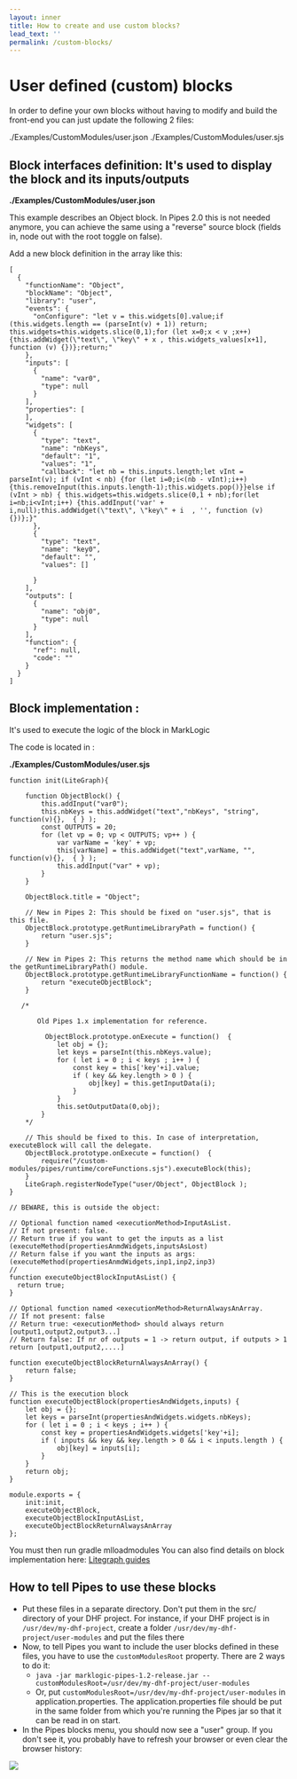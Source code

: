 ```yaml
---
layout: inner
title: How to create and use custom blocks?
lead_text: ''
permalink: /custom-blocks/
---
```


# User defined (custom) blocks

In order to define your own blocks without having to modify and build the front-end you can just update the following 2 files:

./Examples/CustomModules/user.json
./Examples/CustomModules/user.sjs

## Block interfaces definition: It's used to display the block and its inputs/outputs

**./Examples/CustomModules/user.json**

This example describes an Object block. In Pipes 2.0 this is not needed anymore, you can achieve the same using a "reverse" source block (fields in, node out with the root toggle on false).

Add a new block definition in the array like this:

```
[
  {
    "functionName": "Object",
    "blockName": "Object",
    "library": "user",
    "events": {
      "onConfigure": "let v = this.widgets[0].value;if (this.widgets.length == (parseInt(v) + 1)) return; this.widgets=this.widgets.slice(0,1);for (let x=0;x < v ;x++) {this.addWidget(\"text\", \"key\" + x , this.widgets_values[x+1], function (v) {})};return;"
    },
    "inputs": [
      {
        "name": "var0",
        "type": null
      }
    ],
    "properties": [
    ],
    "widgets": [
      {
        "type": "text",
        "name": "nbKeys",
        "default": "1",
        "values": "1",
        "callback": "let nb = this.inputs.length;let vInt = parseInt(v); if (vInt < nb) {for (let i=0;i<(nb - vInt);i++){this.removeInput(this.inputs.length-1);this.widgets.pop()}}else if (vInt > nb) { this.widgets=this.widgets.slice(0,1 + nb);for(let i=nb;i<vInt;i++) {this.addInput('var' + i,null);this.addWidget(\"text\", \"key\" + i  , '', function (v) {})};}"
      },
      {
        "type": "text",
        "name": "key0",
        "default": "",
        "values": []

      }
    ],
    "outputs": [
      {
        "name": "obj0",
        "type": null
      }
    ],
    "function": {
      "ref": null,
      "code": ""
    }
  }
]
```

## Block implementation : 
It's used to execute the logic of the block in MarkLogic

The code is located in :

**./Examples/CustomModules/user.sjs**

```
function init(LiteGraph){

    function ObjectBlock() {
        this.addInput("var0");
        this.nbKeys = this.addWidget("text","nbKeys", "string", function(v){},  { } );
        const OUTPUTS = 20;
        for (let vp = 0; vp < OUTPUTS; vp++ ) {
            var varName = 'key' + vp;
            this[varName] = this.addWidget("text",varName, "", function(v){},  { } );
            this.addInput("var" + vp);
        }
    }

    ObjectBlock.title = "Object";

    // New in Pipes 2: This should be fixed on "user.sjs", that is this file.
    ObjectBlock.prototype.getRuntimeLibraryPath = function() {
        return "user.sjs";
    }

    // New in Pipes 2: This returns the method name which should be in the getRuntimeLibraryPath() module. 
    ObjectBlock.prototype.getRuntimeLibraryFunctionName = function() {
        return "executeObjectBlock";
    }

   /*

       Old Pipes 1.x implementation for reference. 

         ObjectBlock.prototype.onExecute = function()  {
            let obj = {};
            let keys = parseInt(this.nbKeys.value); 
            for ( let i = 0 ; i < keys ; i++ ) {
                const key = this['key'+i].value; 
                if ( key && key.length > 0 ) {
                    obj[key] = this.getInputData(i); 
                }
            } 
            this.setOutputData(0,obj);
        }
    */

    // This should be fixed to this. In case of interpretation, executeBlock will call the delegate. 
    ObjectBlock.prototype.onExecute = function()  {
        require("/custom-modules/pipes/runtime/coreFunctions.sjs").executeBlock(this);
    }
    LiteGraph.registerNodeType("user/Object", ObjectBlock );
}

// BEWARE, this is outside the object:

// Optional function named <executionMethod>InputAsList. 
// If not present: false.
// Return true if you want to get the inputs as a list (executeMethod(propertiesAnmdWidgets,inputsAsLost)
// Return false if you want the inputs as args: (executeMethod(propertiesAnmdWidgets,inp1,inp2,inp3)
//
function executeObjectBlockInputAsList() {
  return true;
}

// Optional function named <executionMethod>ReturnAlwaysAnArray.
// If not present: false
// Return true: <executionMethod> should always return [output1,output2,output3...]
// Return false: If nr of outputs = 1 -> return output, if outputs > 1 return [output1,output2,....]

function executeObjectBlockReturnAlwaysAnArray() { 
    return false;
}

// This is the execution block
function executeObjectBlock(propertiesAndWidgets,inputs) { 
    let obj = {};
    let keys = parseInt(propertiesAndWidgets.widgets.nbKeys);
    for ( let i = 0 ; i < keys ; i++ ) {
        const key = propertiesAndWidgets.widgets['key'+i];
        if ( inputs && key && key.length > 0 && i < inputs.length ) {
            obj[key] = inputs[i];
        }
    }
    return obj;
}

module.exports = {
    init:init,
    executeObjectBlock,
    executeObjectBlockInputAsList,
    executeObjectBlockReturnAlwaysAnArray
};

```

You must then run gradle mlloadmodules
You can also find details on block implementation here: [Litegraph guides](https://github.com/jagenjo/litegraph.js/tree/master/guides)


<a name="use-custom-blocks"></a>
## How to tell Pipes to use these blocks

- Put these files in a separate directory. Don't put them in the src/ directory of your DHF project. For instance, if your DHF project is in
```/usr/dev/my-dhf-project```, create a folder
```/usr/dev/my-dhf-project/user-modules``` and put the files there
- Now, to tell Pipes you want to include the user blocks defined in these files, you have to use the ```customModulesRoot``` property. There are 2 ways to do it:
  - ```java -jar marklogic-pipes-1.2-release.jar --customModulesRoot=/usr/dev/my-dhf-project/user-modules```
  - Or, put ```customModulesRoot=/usr/dev/my-dhf-project/user-modules``` in application.properties. The application.properties file should be put in the same folder from which you're running the Pipes jar so that it can be read in on start.
- In the Pipes blocks menu, you should now see a "user" group. If you don't see it, you probably have to refresh your browser or even clear the browser history:

![](../images/how-custom-blocks/user-menu.png)
